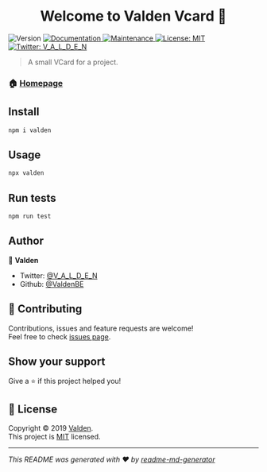 <h1 align="center">Welcome to Valden Vcard 👋</h1>
<p>
  <img alt="Version" src="https://img.shields.io/badge/version-1.0.5-blue.svg?cacheSeconds=2592000" />
  <a href="https://github.com/ValdenBE/TerminalVCard#readme">
    <img alt="Documentation" src="https://img.shields.io/badge/documentation-yes-brightgreen.svg" target="_blank" />
  </a>
  <a href="https://github.com/ValdenBE/TerminalVCard/graphs/commit-activity">
    <img alt="Maintenance" src="https://img.shields.io/badge/Maintained%3F-yes-green.svg" target="_blank" />
  </a>
  <a href="https://github.com/ValdenBE/TerminalVCard/blob/master/LICENSE">
    <img alt="License: MIT" src="https://img.shields.io/badge/License-MIT-yellow.svg" target="_blank" />
  </a>
  <a href="https://twitter.com/V_A_L_D_E_N">
    <img alt="Twitter: V_A_L_D_E_N" src="https://img.shields.io/twitter/follow/V_A_L_D_E_N.svg" target="_blank" />
  </a>
</p>

> A small VCard for a project.

### 🏠 [Homepage](https://github.com/ValdenBE/TerminalVCard#readme)

## Install

```sh
npm i valden
```

## Usage

```sh
npx valden
```

## Run tests

```sh
npm run test
```

## Author

👤 **Valden**

* Twitter: [@V_A_L_D_E_N](https://twitter.com/V_A_L_D_E_N)
* Github: [@ValdenBE](https://github.com/ValdenBE)

## 🤝 Contributing

Contributions, issues and feature requests are welcome!<br />Feel free to check [issues page](https://github.com/ValdenBE/TerminalVCard/issues).

## Show your support

Give a ⭐️ if this project helped you!

## 📝 License

Copyright © 2019 [Valden](https://github.com/ValdenBE).<br />
This project is [MIT](https://github.com/ValdenBE/TerminalVCard/blob/master/LICENSE) licensed.

***
_This README was generated with ❤️ by [readme-md-generator](https://github.com/kefranabg/readme-md-generator)_